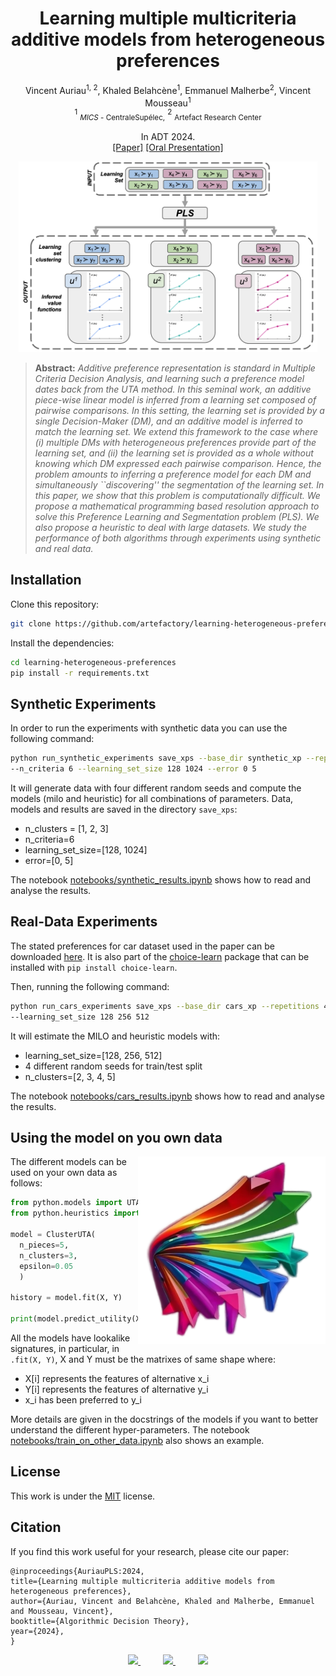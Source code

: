 <div align="center">

# Learning multiple multicriteria additive models from heterogeneous preferences


Vincent Auriau<sup>1, 2</sup>, Khaled Belahcène<sup>1</sup>, Emmanuel Malherbe<sup>2</sup>, Vincent Mousseau<sup>1</sup> <br>
<sup>1</sup> <sub>*MICS* - CentraleSupélec,</sub> <sup>2</sup> <sub> Artefact Research Center </sub> <br>

In ADT 2024. <br>
[[Paper]]()  [[Oral Presentation]]()<br>

</div>

<p align="center"><img width="95%" src="doc/PLS-3.png" /></p>

> **Abstract:** *Additive preference representation is standard in Multiple Criteria Decision Analysis, and learning such a preference model dates back from the UTA method. In this seminal work, an additive piece-wise linear model is inferred from a learning set composed of pairwise comparisons. In this setting, the learning set is provided by a single Decision-Maker (DM), and an additive model is inferred to match the learning set. We extend this framework to the case where (i) multiple DMs with heterogeneous preferences provide part of the learning set, and (ii) the learning set is provided as a whole without knowing which DM expressed each pairwise comparison. Hence, the problem amounts to inferring a preference model for each DM and simultaneously ``discovering'' the segmentation of the learning set. In this paper, we show that this problem is computationally difficult. We propose a mathematical programming based resolution approach to solve this Preference Learning and Segmentation problem (PLS). We also propose a heuristic to deal with large datasets. We study the performance of both algorithms through experiments using synthetic and real data.*

## Installation
Clone this repository:

```bash
git clone https://github.com/artefactory/learning-heterogeneous-preferences.git
```

Install the dependencies:
```bash
cd learning-heterogeneous-preferences
pip install -r requirements.txt
```

## Synthetic Experiments

In order to run the experiments with synthetic data you can use the following command:

```bash
python run_synthetic_experiments save_xps --base_dir synthetic_xp --repetitions 4 --n_clusters 2 3 4 \
--n_criteria 6 --learning_set_size 128 1024 --error 0 5
```

It will generate data with four different random seeds and compute the models (milo and heuristic) for all combinations of parameters. Data, models and results are saved in the directory `save_xps`: 
- n_clusters = [1, 2, 3]
- n_criteria=6
- learning_set_size=[128, 1024]
- error=[0, 5]

The notebook [notebooks/synthetic_results.ipynb](./notebooks/synthetic_results.ipynb) shows how to read and analyse the results.

## Real-Data Experiments

The stated preferences for car dataset used in the paper can be downloaded [here](https://github.com/artefactory/choice-learn/blob/main/choice_learn/datasets/data/car.csv.gz).
It is also part of the [choice-learn](https://pypi.org/project/choice-learn/) package that can be installed with `pip install choice-learn`.

Then, running the following command:

```bash
python run_cars_experiments save_xps --base_dir cars_xp --repetitions 4 --n_clusters 2 3 4 5 \
--learning_set_size 128 256 512
```

It will estimate the MILO and heuristic models with:
- learning_set_size=[128, 256, 512]
- 4 different random seeds for train/test split
- n_clusters=[2, 3, 4, 5]

The notebook [notebooks/cars_results.ipynb](./notebooks/cars_results.ipynb) shows how to read and analyse the results.

## Using the model on you own data
<img align="right" width="300" src="doc/icon.png" />

The different models can be used on your own data as follows:

```python
from python.models import UTA, ClusterUTA
from python.heuristics import Heuristic

model = ClusterUTA(
  n_pieces=5,
  n_clusters=3,
  epsilon=0.05
  )

history = model.fit(X, Y)

print(model.predict_utility(X))
````

All the models have lookalike signatures, in particular, in ```.fit(X, Y)```, X and Y must be the matrixes of same shape where:

- X[i] represents the features of alternative x_i
- Y[i] represents the features of alternative y_i
- x_i has been preferred to y_i

More details are given in the docstrings of the models if you want to better understand the different hyper-parameters.
The notebook [notebooks/train_on_other_data.ipynb](./notebooks/train_on_other_data.ipynb) also shows an example.

## License
This work is under the [MIT](./LICENSE) license.

## Citation
If you find this work useful for your research, please cite our paper:

```
@inproceedings{AuriauPLS:2024,
title={Learning multiple multicriteria additive models from heterogeneous preferences},
author={Auriau, Vincent and Belahcène, Khaled and Malherbe, Emmanuel and Mousseau, Vincent},
booktitle={Algorithmic Decision Theory},
year={2024},
}
```


<p align="center">
  <a href="https://www.artefact.com/data-consulting-transformation/artefact-research-center/">
    <img src="./doc/logo_arc.png" height="60" />
  </a>
  &emsp;
  &emsp;
  <a href="https://mics.centralesupelec.fr/">
    <img src="./doc/logo_CS.png" height="65" />
  </a>
  &emsp;
  &emsp;
  <a href="https://www.universite-paris-saclay.fr/">
    <img src="./doc/logo_paris_saclay.png" height="65" />
  </a>
</p>
